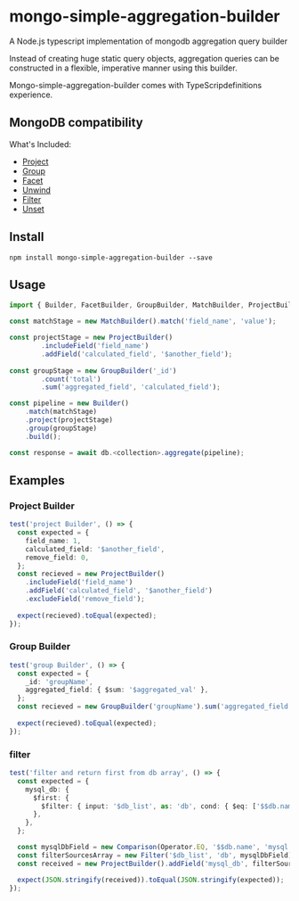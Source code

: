 # mongo-simple-aggregation-builder 

A Node.js typescript implementation of mongodb aggregation query builder

Instead of creating huge static query objects, aggregation queries can be constructed in a flexible, imperative manner using this builder.


Mongo-simple-aggregation-builder comes with TypeScripdefinitions experience.

## MongoDB compatibility

What's Included:

- [Project][Project]
- [Group][Group]
- [Facet][Facet]
- [Unwind][Unwind]
- [Filter][Filter]
- [Unset][Unset]

## Install

```
npm install mongo-simple-aggregation-builder --save
```

## Usage
```ts
import { Builder, FacetBuilder, GroupBuilder, MatchBuilder, ProjectBuilder } from 'mongo-simple-aggregation-builder'

const matchStage = new MatchBuilder().match('field_name', 'value');

const projectStage = new ProjectBuilder()
        .includeField('field_name')
        .addField('calculated_field', '$another_field');
                        
const groupStage = new GroupBuilder('_id')
        .count('total')
        .sum('aggregated_field', 'calculated_field');

const pipeline = new Builder()
    .match(matchStage)
    .project(projectStage)
    .group(groupStage)
    .build();

const response = await db.<collection>.aggregate(pipeline);
```

## Examples

### Project Builder
```ts
test('project Builder', () => {
  const expected = {
    field_name: 1,
    calculated_field: '$another_field',
    remove_field: 0,
  };
  const recieved = new ProjectBuilder()
    .includeField('field_name')
    .addField('calculated_field', '$another_field')
    .excludeField('remove_field');
    
  expect(recieved).toEqual(expected);
});
```

### Group Builder
```ts
test('group Builder', () => {
  const expected = {
    _id: 'groupName',
    aggregated_field: { $sum: '$aggregated_val' },
  };
  const recieved = new GroupBuilder('groupName').sum('aggregated_field', 'aggregated_val');
  
  expect(recieved).toEqual(expected);
});
```
### filter
```ts
test('filter and return first from db array', () => {
  const expected = {
    mysql_db: {
      $first: {
        $filter: { input: '$db_list', as: 'db', cond: { $eq: ['$$db.name', 'mysql'] } },
      },
    },
  };

  const mysqlDbField = new Comparison(Operator.EQ, '$$db.name', 'mysql');
  const filterSourcesArray = new Filter('$db_list', 'db', mysqlDbField);
  const received = new ProjectBuilder().addField('mysql_db', filterSourcesArray.first());

  expect(JSON.stringify(received)).toEqual(JSON.stringify(expected));
});
```
[Project]: https://www.mongodb.com/docs/manual/reference/operator/aggregation/project/
[Facet]: https://www.mongodb.com/docs/manual/reference/operator/aggregation/facet/
[Group]: https://www.mongodb.com/docs/manual/reference/operator/aggregation/Group/
[Unwind]: https://www.mongodb.com/docs/manual/reference/operator/aggregation/Unwind/
[Filter]: https://www.mongodb.com/docs/manual/reference/operator/aggregation/Filter/
[Unset]: https://www.mongodb.com/docs/manual/reference/operator/aggregation/unset/